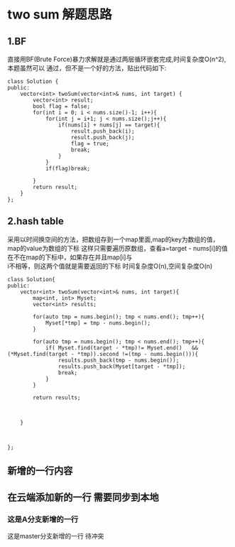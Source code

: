 #  two sum 解题思路
## 1.BF
直接用BF(Brute Force)暴力求解就是通过两层循环嵌套完成,时间复杂度O(n^2),本题虽然可以
通过，但不是一个好的方法，贴出代码如下:
```
class Solution {
public:
    vector<int> twoSum(vector<int>& nums, int target) {
        vector<int> result;
        bool flag = false;
        for(int i = 0; i < nums.size()-1; i++){
            for(int j = i+1; j < nums.size();j++){
                if(nums[i] + nums[j] == target){
                    result.push_back(i);
                    result.push_back(j);
                    flag = true;
                    break;
                }
            }
            if(flag)break;
            
        }
        return result;
    }
};
```
## 2.hash table
采用以时间换空间的方法，把数组存到一个map里面,map的key为数组的值，map的value为数组的下标
这样只需要遍历原数组，查看a=target - nums[i]的值在不在map的下标中，如果存在并且map[i]与  
i不相等，则这两个值就是需要返回的下标
时间复杂度O(n),空间复杂度O(n)
```
class Solution{
public:
    vector<int> twoSum(vector<int>& nums, int target){
        map<int, int> Myset;
        vector<int> results;
        
        for(auto tmp = nums.begin(); tmp < nums.end(); tmp++){
            Myset[*tmp] = tmp - nums.begin();
        }
        
        for(auto tmp = nums.begin(); tmp < nums.end(); tmp++){
            if( Myset.find(target - *tmp)!= Myset.end()   && (*Myset.find(target - *tmp)).second !=(tmp - nums.begin())){
                results.push_back(tmp - nums.begin());
                results.push_back(Myset[target - *tmp]);
                break;
            }
        }
        
        return results;
        
        
        
    }
    
    
    
};
```
## 新增的一行内容
## 在云端添加新的一行 需要同步到本地
### 这是A分支新增的一行

这是master分支新增的一行 待冲突


